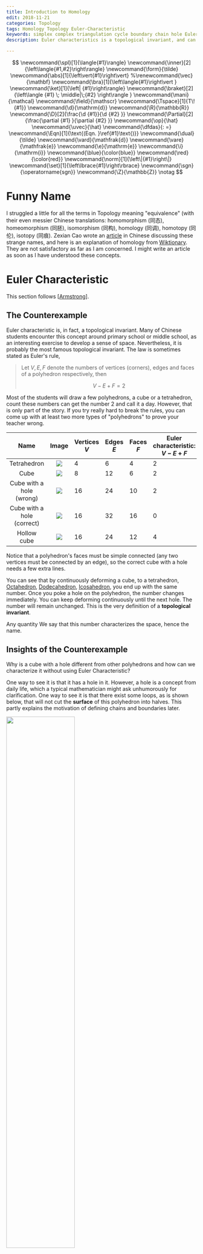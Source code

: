 ```yaml
---
title: Introduction to Homology
edit: 2018-11-21
categories: Topology
tags: Homology Topology Euler-Characteristic
keywords: simplex complex triangulation cycle boundary chain hole Euler-Poincare
description: Euler characteristics is a topological invariant, and can be interpreted as a "hole"-indicator. Homology is just a natural way of defining Euler characteristics in topological spaces. With triangulation of a manifold, we can define cycles and boundaries and combine them to homology groups. We see that the group is trivial for trivial spaces, and can distinguish manifolds in terms "holes" in them.

---
```


$$
\newcommand{\spl}[1]{\langle{#1}\rangle}
\newcommand{\inner}[2]{\left\langle{#1,#2}\right\rangle}
\newcommand{\form}{\tilde}
\newcommand{\abs}[1]{\left\vert{#1}\right\vert}
%\renewcommand{\vec}{\mathbf}
\newcommand{\bra}[1]{\left\langle{#1}\right\vert }
\newcommand{\ket}[1]{\left| {#1}\right\rangle}
\newcommand{\braket}[2]{\left\langle {#1} \; \middle|\;{#2} \right\rangle }
\newcommand{\mani}{\mathcal}
\newcommand{\field}{\mathscr}
\newcommand{\Tspace}[1]{T\! {#1}}
\newcommand{\d}{\mathrm{d}}
\newcommand{\R}{\mathbb{R}}
\newcommand{\D}[2]{\frac{\d {#1}}{\d {#2} }}
\newcommand{\Partial}[2]{\frac{\partial {#1} }{\partial {#2} }}
\newcommand{\op}{\hat}
\newcommand{\uvec}{\hat}
\newcommand{\dfdas}{: =}
\newcommand{\Eqn}[1]{\text{(Eqn. }\ref{#1}\text{)}}
\newcommand{\dual}{\tilde}
\newcommand{\vard}{\mathfrak{d}}
\newcommand{\vare}{\mathfrak{e}}
\newcommand{\e}{\mathrm{e}}
\newcommand{\i}{\mathrm{i}}
\newcommand{\blue}{\color{blue}}
\newcommand{\red}{\color{red}}
\newcommand{\norm}[1]{\left\|{#1}\right\|}
\newcommand{\set}[1]{\left\lbrace{#1}\right\rbrace}
\newcommand{\sgn}{\operatorname{sgn}}
\newcommand{\Z}{\mathbb{Z}}
\notag
$$



# Funny Name

I struggled a little for all the terms in Topology meaning "equivalence" (with their even messier Chinese translations:  homomorphism (同态), homeomorphism (同胚), isomorphism (同构), homology (同调), homotopy (同伦), isotopy (同痕). Zexian Cao wrote an [article](http://www.wuli.ac.cn/fileup/PDF/2014-43-08-010.pdf) in Chinese discussing these strange names, and here is an explanation of homology from [Wiktionary](https://en.wiktionary.org/wiki/homology). They are not satisfactory as far as I am concerned. I might write an article as soon as I have understood these concepts. 

# Euler Characteristic

This section follows [[Armstrong](https://www.springer.com/gb/book/9780387908397)].

## The Counterexample

Euler characteristic is, in fact, a topological invariant. Many of Chinese students encounter this concept around primary school or middle school, as an interesting exercise to develop a sense of space. Nevertheless, it is probably the most famous topological invariant. The law is sometimes stated as Euler's rule,

>Let $V, E, F$ denote the numbers of vertices (corners), edges and faces of a polyhedron respectively, then
>
>$$
>V-E+F=2
>$$
>

Most of the students will draw a few polyhedrons, a cube or a tetrahedron, count these numbers can get the number $2$ and call it a day. However, that is only part of the story. If you try really hard to break the rules, you can come up with at least two more types of "polyhedrons" to prove your teacher wrong.

|            Name            |                            Image                             | Vertices $V$ | Edges $E$ | Faces $F$ | Euler characteristic: $V-E+F$ |
| :------------------------: | :----------------------------------------------------------: | ------------ | --------- | --------- | ----------------------------- |
|        Tetrahedron         | ![](https://raw.githubusercontent.com/yk-liu/yk-liu.github.io/master/_posts/2018-11-01-Introduction-to-Homology/assets/tetrahedron.png) | 4            | 6         | 4         | 2                             |
|            Cube            | ![](https://raw.githubusercontent.com/yk-liu/yk-liu.github.io/master/_posts/2018-11-01-Introduction-to-Homology/assets/Cube.png) | 8            | 12        | 6         | 2                             |
|  Cube with a hole (wrong)  | ![](https://raw.github.com/yk-liu/yk-liu.github.io/master/_posts/2018-11-01-Introduction-to-Homology/assets/wrongCubeWithHole.png) | 16           | 24        | 10        | 2                             |
| Cube with a hole (correct) | ![](https://raw.githubusercontent.com/yk-liu/yk-liu.github.io/master/_posts/2018-11-01-Introduction-to-Homology/assets/CubeWithHole.png) | 16           | 32        | 16        | 0                             |
|        Hollow cube         | ![](https://raw.githubusercontent.com/yk-liu/yk-liu.github.io/master/_posts/2018-11-01-Introduction-to-Homology/assets/hollowCube.png) | 16           | 24        | 12        | 4                             |

Notice that a polyhedron's faces must be simple connected (any two vertices must be connected by an edge), so the correct cube with a hole needs a few extra lines.

You can see that by continuously deforming a cube, to a tetrahedron, [Octahedron](https://en.wikipedia.org/wiki/Octahedron), [Dodecahedron](https://en.wikipedia.org/wiki/Dodecahedron), [Icosahedron](https://en.wikipedia.org/wiki/Icosahedron), you end up with the same number. Once you poke a hole on the polyhedron, the number changes immediately. You can keep deforming continuously until the next hole. The number will remain unchanged. This is the very definition of a **topological invariant**.

Any quantity We say that this number characterizes the space, hence the name.

## Insights of the Counterexample

Why is a cube with a hole different from other polyhedrons and how can we characterize it without using Euler Characteristic? 

One way to see it is that it has a hole in it. However, a hole is a concept from daily life, which a typical mathematician might ask unhumorously for clarification. One way to see it is that there exist some loops, as is shown below, that will not cut the **surface** of this polyhedron into halves. This partly explains the motivation of defining chains and boundaries later.

<img src="https://raw.githubusercontent.com/yk-liu/yk-liu.github.io/master/_posts/2018-11-01-Introduction-to-Homology/assets/CutCubeWithHole.png" width="60%">

# Triangulation

Homology, however, is just a natural way of defining Euler characteristics in topological spaces. On a side note, it is not the only topological invariant as a "hole-indicator". The fundamental group and higher homotopy groups will also help to define "holes" on a manifold. This section follows closely [[Nakahara](http://stringworld.ru/files/Nakahara_M._Geometry_topology_and_physics_2nd_ed..pdf)].

## Triangulation of Objects

Triangulation is again no stranger for anyone who ever took part in [IYPT](http://iypt.org)(International Young Physicists' Tournament), [CUPT](http://adsabs.harvard.edu/abs/2013APS..MARF38013L)(China Undergraduate Physics Tournament), or any PTs, and had some experience with [COMSOL Multiphysics® software](https://www.comsol.com/comsol-multiphysics). The following is a triangulation or a "meshing" as is called in the software, of a spring (from [Nishant Nath](https://nishantnath.wordpress.com/2012/06/21/comsol-tutorials-meshing/)).

<img src="https://raw.githubusercontent.com/yk-liu/yk-liu.github.io/master/_posts/2018-11-01-Introduction-to-Homology/assets/COMSOL(R)mesh.png" width="80%">

It is also very commonly seen at 3D modeling and Art (image from [freepik](https://www.freepik.com/blog/10-free-low-poly-animal-vector-images/)), see also [here](https://poly.google.com/view/46bXrRt8pFF).

<img src="https://raw.githubusercontent.com/yk-liu/yk-liu.github.io/master/_posts/2018-11-01-Introduction-to-Homology/assets/LowPolyBear.png" width="30%">

It is self-evident that this technique is very helpful as it converts a smooth object to a "discrete" one while maintaining its most essential traits so that you can still recognize it is a bear. Acute readers might have known where we are heading: we are going to calculate the Euler Characteristic of smooth objects (topological spaces) by triangulating. 

Indeed, similar techniques can be adapted to topology spaces. We can use "triangles" to mesh out any oddly shaped topological space, turning it into a "polyhedron". From this polyhedron, we can calculate the Euler characteristic of the space, telling us how many "holes" are in this topological space. This gives us a way to classify topology spaces according to its "holes". This is an important aspect of a topological space as in the famous example of topology - a cup and a doughnut is topological equivalent. (image from [Wikipedia](https://en.wikipedia.org/wiki/Topology))

<img src="https://upload.wikimedia.org/wikipedia/commons/2/26/Mug_and_Torus_morph.gif" width="20%">

## Simplexes

Simplexes are the generalization of triangles and tetrahedrons to lower or higher dimensions. A $0​$-simplex, denoted as $\spl{p _ 0}​$ is a point, a $1​$-simplex $\spl{p _ 0p _ 1}​$ is a line, a $3​$-simplex $\spl{p _ 0p _ 1p _ 2}​$ is a triangle with its interior, a $4​$-simplex a solid tetrahedron. A $n​$-simplex $\sigma _ n​$ is denoted as $\sigma _ n=\spl{ p _ 0,p _ 1,\cdots,p _ n}​$, with $\set{p _ i}​$ is a set of $n​$ geometrically independent points,

$$
\sigma _ r=\set{x\in\R^N \mid x=\sum _ {i=0}^n c _ ip _ i, c _ i\ge0, \sum _ {i=0}^n c _ i=1},\quad N\gt n.
$$

Informally, an $n$-simplex is the solid polyhedron constructed by $n+1$ points that of the highest dimension. 

A simplex can have generalized "faces". These are named $k$-faces. For instance, a $3$-simplex can have $0$-faces (vertices), $1$-faces (lines), $2$-faces (faces) and $3$-faces (the simplex itself). Since simplex is "simple", the number of $k$-faces of a $n$-simplex is given by $\binom{k+1}{n+1}=\frac{(k+1)!}{(n+1)!(n-k)!} $.

## Simplicial Complexes and Polyhedrons

<img src="https://raw.githubusercontent.com/yk-liu/yk-liu.github.io/master/_posts/2018-11-01-Introduction-to-Homology/assets/intersection.png" width="30%">

From simplexes, simplicial complexes can be constructed. Simplicial complexes are again generalizations of polyhedrons in higher or lower dimensions.

A simplicial complex $K$ is a set of simplexes glued together, such that

1. Any face of a simplex of $K$ is part of $K$. 
2. Any non-empty intersection of two simplexes belongs to $K$.

This definition is quite intuitive. By requirement 1., a simplicial complex has a well-defined boundary (surface). All bodies must be covered by a surface. For example, the interior of a cube is not a simplicial complex. By requirement 2., simplexes in a simplicial complex are not allowed to pass through each other freely. By "not passing through", we mean all the points generated by the intersection must be included. For example, the left is not a simplicial complex for the intersection is not counted while the right is a lawful simplicial complex. 

<img src="https://raw.githubusercontent.com/yk-liu/yk-liu.github.io/master/_posts/2018-11-01-Introduction-to-Homology/assets/intersectionExample.png" width="30%">

Formally, the simplicial complex $K$ is defined as a set of simplexes.

The dimension of $K$, denoted as $\dim K$ is defined as the largest dimension of simplexes in $K$. This means that although a complex can be in high dimensional space, for example, a triangle embedded in a $4$-dimensional space, the dimension of the complex itself is unchanged, $3$ as in the example.

<img src="https://raw.githubusercontent.com/yk-liu/yk-liu.github.io/master/_posts/2018-11-01-Introduction-to-Homology/assets/complex.png" width="30%">

The set of the above object is

$$
\begin{align*}
K=\{& p _ 0,p _ 1,p _ 2,p _ 3,\spl{p _ 0,p _ 1},\spl{p _ 0,p _ 2},\spl{p _ 0,p _ 3},
\spl{p _ 1,p _ 2},\spl{p _ 1,p _ 3},\spl{p _ 2,p _ 3},\spl{p _ 1,p _ 2,p _ 3}\}
\end{align*}
$$

If every simplex in the set is regarded as a subset of $\R^n$, the simplicial complex is called a **polyhedron** $\abs {K}$.

## Triangulation of Topological Space

If there is a homeomorphism $f:\abs{K}\rightarrow X$, topological space is said to be **triangulable** and the pair $(K,f)​$ is called a **triangulation**. 

# Homology Group - Elements

From polyhedrons, we are going to construct three groups. By combining these groups, we will be able to find a topological invariant called homology group. This section follows [[Nakahara](http://stringworld.ru/files/Nakahara_M._Geometry_topology_and_physics_2nd_ed..pdf)] and  [[Armstrong](https://www.springer.com/gb/book/9780387908397)].

## Oriented Simplexes

The notation of a simplex as $\spl{p _ 1,p _ 2,\cdots,p _ n}$ is in fact insufficient.

<img src="https://raw.githubusercontent.com/yk-liu/yk-liu.github.io/master/_posts/2018-11-01-Introduction-to-Homology/assets/triangles.png" width="50%">

These two triangles cannot be brought to overlap without flipping; neither can these two tetrahedrons without mirroring. Thus for every simplex, we need to define an "orientation", characterized by the arrangement of the points.  It also helps in to define the boundary of simplexes.

$$
(p _ {i _ 0},p _ {i _ 1},\cdots,p _ {i _ n})=\sgn (P)(p _ 0,p _ 1,\cdots,p _ n)
$$

where 

$$
P=\begin{pmatrix}
  0   & 1   & \cdots & n   \\
  i _ 0 & i _ 1 & \cdots & i _ n
  \end{pmatrix}
$$

## Boundary Operator

The boundary of a complex is of particular interest to us. If we want to calculate the Euler Characteristic somehow, the notions of faces, edges and points are very helpful. They are conveniently the boundaries of bodies, faces, and edges respectively.

The boundary operator $\partial _ r$ acts on an $r$-simplex, and gives its boundary. The $0$-simplex is defined as has no boundary, denoted as $\partial _ 0p _ 0=0$. 

Utilizing the orientated simplexes, higher dimensional simplexes can then have well-defined boundaries.

$$
\begin{align*}
\partial _ r\sigma _ r&=\sum _ {i=0}^{r}(-1)^i(p _ 0,p _ 1,\cdots,p _ {i-1},p _ {i+1},\cdots,p _ r)\\
&\dfdas\sum _ {i=0}^{r}(-1)^i(p _ 0,p _ 1,\cdots,\hat{p _ {i}},\cdots,p _ r)\\
\end{align*}
$$

> Geometrical examples:
> 
> A cube's boundary is its surface. This surface has no boundary. **Similarly, all boundaries have no boundary.** Proof see [[Nakahara](http://stringworld.ru/files/Nakahara_M._Geometry_topology_and_physics_2nd_ed..pdf)] `Lemma 3.3`. We will see more about it in section [`Boundaries`](#boundaries).


> **Note**: 
>
> When we say "torus does not have a boundary", **We are talking about the surface.**
>
> This may be slightly confusing if you think of torus as the usual "doughnut" hanging in three-dimensional space. However, you should see the doughnut "as it is", that is to say, only to consider it is own intrinsic geometric structure. 
>
> These big words of "intrinsic geometric structure" is still quite hard to understand. Just think of Planet Earth. You are living on the surface of the Earth. You know there are no boundaries on the **surface** of Earth. Otherwise, Christopher Columbus would have fallen into nothingness.
>
> <img src="https://raw.githubusercontent.com/yk-liu/yk-liu.github.io/master/_posts/2018-11-01-Introduction-to-Homology/assets/FlatEarth.png" width="50%">
>
>  The same reasoning applies, even if the Earth were a doughnut, you cannot find and boundary to fall from.
>
> <img src="https://raw.githubusercontent.com/yk-liu/yk-liu.github.io/master/_posts/2018-11-01-Introduction-to-Homology/assets/DoughnutEarth.png" width="50%">
>
> Jokes aside, you can think of a sheet of paper as having boundaries, i.e., four edges. Gluing two of them we have a tube, leaving only two edges. Further gluing these two edges together we end up with a torus with no boundaries.

## Interlude: Free Abelian Group

An **Abelian group** is a group whose multiplication is communicative. We then call the group operation "**addition**", the **identity** naturally denoted as $0$. 

> Example:
>
> ​    Integers and addition form an Abelian group.

If every element of an Abelian group $A$ can be written as sum of *integer multiples* of elements from a subset $\set{G_i}$ of the group $A$. (See a simple definition of a general group generator [here](http://mathworld.wolfram.com/GroupGenerators.html).) $A$ is said to be **generated** by $\set{G_i}$, and elements of $\set{G_i}$ are called **generators**. If $\set{G_i}$ is also finite, $A$ is said to be **finitely generated** by $\set{G_i}$.

> Example:
>
> - $\Z$ is finitely generated by $\set{1}$ or $\set{-1}$.
> - The cycle group $\set{R,2R}$ ($R$ stands for a $180$-degree rotation) is generated by $\set{R}$. 
> - $\Z\oplus\Z=\set{(m,n)\mid m,n\in Z}$ is finitely generated by $\set{(1,0),\, (0,1)}$ or $\set{(1,0),\,(2,3)}$.

 If $\set{G_i}$ is finite, and elements from $\set{G_i}$ are further linear independent, $A$ is called a **free Abelian group**.

>Example:
>
>- The cycle group $\set{R,2R}$ generated by $\set{R}$ is **not** a free Abelian group, for $R$ is not linear independent. By definition, $R$ is linear independent if $nR=0 \iff n=0$. But for $n=2$, $2R=\text{identity}=0$. 
>- $\Z\oplus\Z$ is free Abelian group, for it can be generated by $\set{(1,0),\, (0,1)}$, though elements from $\set{(1,0),\,(2,3)}$ are not linear independent.

## Examples of Triangulation

It's always a good idea to base a discussion on some concrete examples. Here are some examples of triangulation on $2$-D manifolds for later use. We went some length to find the simplest triangulations to ensure we are comfortable in later calculations.

**1. Triangulation of the side of a cylinder.**

​    The most natural way of seeing the triangulation of a cylinder is to see it as "equivalent" with a triangular prism. However, since the surface of a cylinder is only $2$ dimensional, mathematicians prefer to draw them as flat as possible, so we introduce a notation of "gluing", as is shown on the right. The arrows on edge $(p _ 0,p _ 1)$ emphasize the way of gluing.

   <img src="https://raw.githubusercontent.com/yk-liu/yk-liu.github.io/master/_posts/2018-11-01-Introduction-to-Homology/assets/TriangulationOfCylinder.png" width="80%">

**2. Triangulation of the Mobius strip.**

​    The famous Mobius strip is much less trivial than the cylinder. Still, we can "crush" the band and see a good way to triangulate it. The arrows on edge $(p _ 0,p _ 5)$ emphasize the way of gluing, as a Mobius strip is made by twisting a strip $180$ degree and then joining the ends of the strip.

   <img src="https://raw.githubusercontent.com/yk-liu/yk-liu.github.io/master/_posts/2018-11-01-Introduction-to-Homology/assets/TriangulationOfMobius.png" width="80%">

**3. Triangulation of Torus.**

​    A surface without boundary like a torus can also be conveniently and intuitively triangulated. Note that the simplest triangulation is not a triangular tube. By squeezing the inner upper and lower rim of the tube together, we have a $3\times3$ mesh of triangulation. 

   <img src="https://raw.githubusercontent.com/yk-liu/yk-liu.github.io/master/_posts/2018-11-01-Introduction-to-Homology/assets/TriangulationOfTorus.png" width="80%">

**4. Triangulation of the Klein bottle.**

​    This [page](https://plus.maths.org/content/imaging-maths-inside-klein-bottle) of Klein bottle with animations is an excellent reference if you are unfamiliar with the Klein bottle. In short, a Klein bottle is made by gluing the edge"s" (since there is only one edge) of a Mobius strip. It pieces itself because we are viewing it in $3$ dimensional world. In a $4$-dimensional world, it does not intercept with itself at all. 

​    It is quite hard to picture the triangulation of the Klein bottle directly. However, once we know how it is made, we can build it from right to left. The $\color{green}green$ edge is where the piercing occurs. The $\color{magenta} magenta$ line is the "edge" of the Mobius strip.  

   <img src="https://raw.githubusercontent.com/yk-liu/yk-liu.github.io/master/_posts/2018-11-01-Introduction-to-Homology/assets/TriangulationOfKlein.png" width="80%">

## Chains

Using simplexes from a polyhedron, we can build chains. Like the name suggests, chains are just integer multiples of some oriented $r$-simplexes. 

Formally, an **$r$-chain** is an element of **$r$-chain group**. The **$r$-chain group** is the **free abelian group** generated by *every* oriented $r$-simplexes of a simplicial complex $K$. A **$r$-chain** of **$r$-chain group** is of the form:

$$
\sum_{i=1}^{I} n_i\sigma_{r,i},\quad n_i\in\Z
$$

The $r$-chain group of simplicial complex $K$ is denoted as $C_r(K)$. We allow $r$ to be greater than $\dim(K)$, by setting all such $C_r$s to be $\set{0}$.

> **Chain Complex**
>
> Using boundary operator we can build a chain complex:
>
> $$
> 0\substack{i\\\hookrightarrow}C _ n\xrightarrow{\partial _ n}C _ {n-1}\xrightarrow{\partial _ {n-1}}C _ {n-2}\xrightarrow{\partial _ {n-2}} \cdots\xrightarrow{\partial _ 2}C _ {1}\xrightarrow{\partial _ 1}C_0\xrightarrow{\partial _ 0}0
> $$
>
> Where $\substack{i \newline \hookrightarrow}$ denotes the inclusion map. Given a subset $B$ of a set $A$, the injection $f:B\rightarrow A$ defined by $f(b)=b$ for all $b \in B$ is called the inclusion map. That is to say:
>
> $$
> i:0 \rightarrow 0 \in C_n
> $$
>
> > Insisting on putting $0$ on the left side seems to me purely an aesthetic choice. The boundary group $B_n(K) = 0$ is a definition (see [`Boundaries`](#Boundaries)). This chain complex is commonly seen in k-theories.
> >
> > <img src="https://raw.githubusercontent.com/yk-liu/yk-liu.github.io/master/_posts/2018-11-01-Introduction-to-Homology/assets/ChainComplex.png" width="50%">

## Cycles

An $r$-cycle is a chain with no boundary. We can also say that an $r$-cycle $c$ is the kernel of $\partial_r$:

$$
\partial_r c = 0
$$

All $r$-cycles of $K$ forms $r$-cycle group $Z_r(K)$ (the name is of German origin "*Zyklus*"). For example, the edge of a triangle and the surface of a torus have no boundary.

## Boundaries

An $r$-boundary is an $r$-chain such that it is the boundary of a $(r+1)$-chain. We can also say that an $r$-boundary $b$ is the image of $\partial_{r+1}$:

$$
b =\partial_{r+1} c
$$

All $r$-boundaries of $K$ forms $r$-boundary group $B _ r(K)$ ("B" stands for "*Begrenzung*" in German). $B _ {\dim K}$ is defined to be $0$. For example, coincidently, the edge of a triangle, the surface of a torus are boundaries.

## Cycles and Holes

You are probably wondering why examples of cycles and boundaries are identical. In section [`Boundary Operator`](#boundary-operator) we know that it can be proven that a boundary can have no boundary. That is to say all boundaries are cycles. 

It is natural to ask, are all cycles necessarily boundaries? The answer is No. A trivial example is a single point. A single point has no boundaries but is not a boundary. However, it is hard to come up with an example other than a point. You can draw as many strange shapes as you want, a torus, a two-torus, a torus with a $2$-dimensional fin, etc. However, you will not find such cycles. As a matter of fact, as long as you are drawing in $\R^3$, you will always find your cycle is a boundary of something. 

<img src="https://raw.githubusercontent.com/yk-liu/yk-liu.github.io/master/_posts/2018-11-01-Introduction-to-Homology/assets/CycleAndBoundary.png" width="60%">

Now let's study circles on the torus. Are those cycles? Yes. But are those boundaries? One way to see if a cycle is a boundary is to expand the "territory" of the cycle and see if that cycle can contract to a point. You will immediately see the lower two types of cycles are not boundaries of anything. 

<img src="https://raw.githubusercontent.com/yk-liu/yk-liu.github.io/master/_posts/2018-11-01-Introduction-to-Homology/assets/CycleAndHole.png" width="60%">

This is the motivation of Homology group. The existence of a cycle that is not a boundary indicates that there is at least one hole on the surface. More information can also be derived using the homology group.

# Homology Group

This section follows [this paper](http://math.uchicago.edu/~may/REU2013/REUPapers/Carandang.pdf).

# Definition of Homology Group

The chain group $C_r(K)$, cycle group $Z _ r(K)$ and boundary group $B _ r(K)$ of simplicial complex $K$ are obviously not topological invariant. We already know that all boundaries are cycles, but the reverse is not true. Those cycles that are not boundaries are represented by a "division", i.e., a quotient group. Formally, the Homology group $H _ r(K)$ is defined as 

$$
H _ r(K)\dfdas Z _ r(K)/B _ r(K).
$$

 In laymen's term, Homology group $H _ r(K)$ is the cycles ($Z _ r (K)$) that are not ($ / $) boundaries ($B _ r (K)$). 

> The notation involves quotient group and equivalent classes. If you are not familiar with those concepts, this [reference](https://math.stackexchange.com/questions/838797/quotient-spaces-and-quotient-groups-equivalence-classes-and-cosets) might help.

## Homologous Relation

The Homology group can thus be divided as equivalent classes of cycles
$$
H _ r(K)\dfdas\set{[z]\mid z\in Z _ r(K)},
$$

where 

$$
[z]=\set{z^\prime\mid z-z^\prime\in B _ r(K)}.
$$

If $z$ and $z^\prime$ belong to the same equivalent class, they are called **homologous**. The two chains on the left are homologous since $z-z^\prime$ is a boundary of a triangular prism $K$, $\dim K=3$. Those on the right are not homologous since $z-z^\prime$ is not a boundary of anything.

<img src="https://raw.githubusercontent.com/yk-liu/yk-liu.github.io/master/_posts/2018-11-01-Introduction-to-Homology/assets/Homologous.png" width="60%">

> Like the discussion in section [`Cycles and Holes`](#cycles-and-holes), on the right, $z-z^\prime$ is the boundary of a square and a triangle in $\R^3$, but it's not a boundary on the torus.

## The Euler Characteristic Again

At the beginning of this post, we mentioned defining Euler Characteristic on a smooth manifold. Now it is high time we addressed it from the standpoint of Homology groups. However, I am going to list these theorems without proof simply.

We first treat $Z _ k, \,B _ k,\, H _ k$ and $C _ k$ as vector spaces, and define four numbers as their dimensions as the following:

$$
\begin{align}
z_k&=\dim (\ker \partial_k),\\
b_k&=\dim (\operatorname{im} \partial_k),\\
h_k&=z_k-b_k,\\
c_k&=\begin{cases}z_k+b_{k-1} \quad &k\gt 0 \\ z_0 &k=0\end{cases} .
\end{align}
$$

Note a basis for the group of $0$-chains is the set of $0$-simplexes in $K$. The dimension of $C _ 0 (K)$ is, therefore, the number of $0$-simplexes, or the number of vertices $V$. We have $c _ 0 = V$. Similarly, $c _ 1 = E$, $c _ 2 = F$.

Thus the Euler Characteristic can be calculated via

$$
\begin{align*}
V-E+F&=c_0-c_1+c_2\\
&=z_0-(z_1+b_0)+(z_2+b_1)\\
&=z_0-b_0 -(z_1-b_1)+(z_2-b_2)\\
&=h_0-h_1+h_2
\end{align*}
$$

There are much more about homology, but sadly now I will have to move on to Cohomology. Before I go, here are some theorems you might find interesting. There are many notes online if you want to dig deeper.

> **The Euler-Poincare formula**
>
> For all compact, connected surfaces, the Euler Characteristic is $2-h_1$.

> **Holes and Homology**
>
> The number of elements in the equivalence classes of $1$-chains of a surface, i.e., $h _ 1$, is the twice the genus of a surface, where the genus indicates how many holes the surface has.



